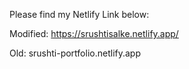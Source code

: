 Please find my Netlify Link below: 

Modified: https://srushtisalke.netlify.app/

Old: srushti-portfolio.netlify.app
